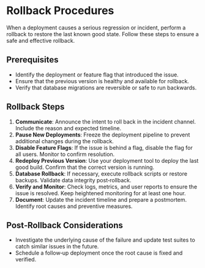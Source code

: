 # Rollback Procedures

When a deployment causes a serious regression or incident, perform a rollback to
restore the last known good state.  Follow these steps to ensure a safe and
effective rollback.

## Prerequisites

* Identify the deployment or feature flag that introduced the issue.
* Ensure that the previous version is healthy and available for rollback.
* Verify that database migrations are reversible or safe to run backwards.

## Rollback Steps

1. **Communicate**: Announce the intent to roll back in the incident channel.  Include the reason and expected timeline.
2. **Pause New Deployments**: Freeze the deployment pipeline to prevent additional changes during the rollback.
3. **Disable Feature Flags**: If the issue is behind a flag, disable the flag for all users.  Monitor to confirm resolution.
4. **Redeploy Previous Version**: Use your deployment tool to deploy the last good build.  Confirm that the correct version is running.
5. **Database Rollback**: If necessary, execute rollback scripts or restore backups.  Validate data integrity post‑rollback.
6. **Verify and Monitor**: Check logs, metrics, and user reports to ensure the issue is resolved.  Keep heightened monitoring for at least one hour.
7. **Document**: Update the incident timeline and prepare a postmortem.  Identify root causes and preventive measures.

## Post‑Rollback Considerations

* Investigate the underlying cause of the failure and update test suites to catch similar issues in the future.
* Schedule a follow‑up deployment once the root cause is fixed and verified.